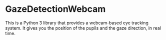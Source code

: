 # GazeDetectionWebcam
This is a Python 3 library that provides a webcam-based eye tracking system. It gives you the  position of the pupils and the gaze direction, in real time.
